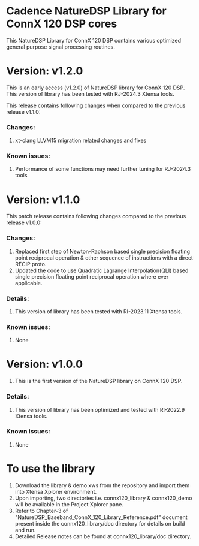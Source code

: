 # Cadence NatureDSP Library for ConnX 120 DSP cores

<p>This NatureDSP Library for ConnX 120 DSP contains various optimized general purpose signal processing routines.</p>
 <h1> Version: v1.2.0 </h1>
<p> This is an early access (v1.2.0) of NatureDSP library for ConnX 120 DSP.
This version of library has been tested with RJ-2024.3 Xtensa tools.

This release contains following changes when compared to the previous release v1.1.0:</p>
  <h3> Changes:</h3>
        <p>
        <ol>
        <li>xt-clang LLVM15 migration related changes and fixes</li>
        </ol>
        </p>
<h3> Known issues:</h3>
     <p>
     <ol>
    <li>Performance of some functions may need further tuning for RJ-2024.3 tools</li>
     </ol>
     </p>
 <h1> Version: v1.1.0 </h1>
<p> This patch release contains following changes compared to the previous release v1.0.0:</p>
  <h3> Changes:</h3>
        <p>
        <ol>
        <li>Replaced first step of Newton-Raphson based single precision floating point reciprocal
  operation & other sequence of instructions with a direct RECIP proto.</li>
        <li>Updated the code to use Quadratic Lagrange Interpolation(QLI) based single precision
  floating point reciprocal operation where ever applicable.</li>
        </ol>
        </p>
        <h3>Details:</h3>
       <p>
       <ol>
      <li>This version of library has been tested with RI-2023.11 Xtensa tools.</li>
      </ol>
      </p>
<h3> Known issues:</h3>
     <p>
     <ol>
    <li> None</li>
     </ol>
     </p>
<h1> Version: v1.0.0 </h1>
<p> 
<ol><li>This is the first version of the NatureDSP library on ConnX 120 DSP.</li>
</ol></p> 
 <h3> Details:</h3>
       <p>
       <ol>
      <li>This version of library has been optimized and tested with RI-2022.9 Xtensa tools.</li>
      </ol>
      </p>
<h3> Known issues:</h3>
     <p>
     <ol>
    <li> None</li>
     </ol>
     </p>



<h1>To use the library </h1>
<p>
<ol>
<li>Download the library & demo xws from the repository and import them into Xtensa Xplorer environment.</li>
<li>Upon importing, two directories i.e. connx120_library & connx120_demo  will be available in the Project Xplorer pane.</li>
<li>Refer to Chapter-3 of "NatureDSP_Baseband_ConnX_120_Library_Reference.pdf" document present inside the connx120_library/doc directory for details on build and run.</li>
<li>Detailed Release notes can be found at connx120_library/doc directory.</li>
</ol>
</p>

